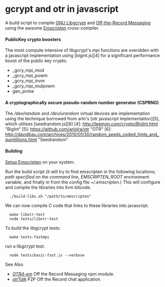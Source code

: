 gcrypt and otr in javascript
===================================================

A build script to compile [GNU Libgcrypt][1] and [Off-the-Record Messaging][2] using the awsome [Emscripten][3] cross-compiler.

[1]: http://www.gnu.org/software/libgcrypt/ "gcrypt"
[2]: http://www.cypherpunks.ca/otr/ "OTR"
[3]: http://emscripten.org "Emscripten"


#### PublicKey crypto boosters

The most compute intensive of libgcrypt's *mpi* functions are overidden with a javascript implementation using [bigint.js][4] for a significant performance boost of the public key crypto.
*   _gcry_mpi_mod
*   _gcry_mpi_powm
*   _gcry_mpi_invm
*   _gcry_mpi_mulpowm
*   gen_prime

#### A cryptographically secure pseudo-random number generator (CSPRNG)

The */dev/random* and */dev/urandom* virtual devices are implementation using the technique borrowed from arlo's [otr javascript implementation][5], which utilises [seedrandom.js][6] 
[4]: http://leemon.com/crypto/BigInt.html "BigInt"
[5]: https://github.com/arlolra/otr "OTR"
[6]: http://davidbau.com/archives/2010/01/30/random_seeds_coded_hints_and_quintillions.html "Seedrandom"


#### Building
[Setup Emscripten](https://github.com/kripken/emscripten/wiki/Tutorial) on your system. 

Run the build script (it will try to find emscripten in the following locations; *path specified on the command line*, *EMSCRIPTEN_ROOT* environment variable, and finally in from the config file *~/.emscripten*.)
This will configure and compile the libraries into llvm bitcode.

      ./build-libs.sh "/path/to/emscripten"

We can now compile C code that links to these libraries into javascript.

      make libotr-test
      node tests/libotr-test

To build the libgcrypt tests:

      make tests-fastmpi

run a libgcrypt test:
   
      node tests/basic-fast.js --verbose

See Also

- *[OTR4-em][7]* Off the Record Messaging npm module.
- *[otrTalk][8]* P2P Off the Record chat application.

[7]: https://github.com/mnaamani/otr4-em
[8]: https://github.com/mnaamani/node-otr-talk

